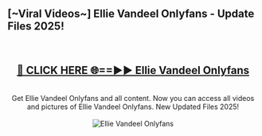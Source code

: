 <h2>[~Viral Videos~] Ellie Vandeel Onlyfans - Update Files 2025!</h2>
<br>
<div align="center">
<h2><a href="https://betterlinks.top/A2PfLJ" rel="nofollow">🔴 CLICK HERE 🌐==►► Ellie Vandeel Onlyfans</a></h2>
<br>
Get Ellie Vandeel Onlyfans and all content. Now you can access all videos and pictures of Ellie Vandeel Onlyfans. New Updated Files 2025!
<br>
<br>
<a href="https://betterlinks.top/A2PfLJ" rel="nofollow" data-target="animated-image.originalLink"><img src="https://i.ibb.co.com/WyWwxjT/player-gif2.gif" alt="Ellie Vandeel Onlyfans" style="max-width: 100%; display: inline-block;" data-target="animated-image.originalImage"></a>
</div>
<br>
